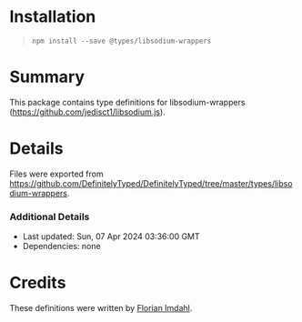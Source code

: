 # Installation
> `npm install --save @types/libsodium-wrappers`

# Summary
This package contains type definitions for libsodium-wrappers (https://github.com/jedisct1/libsodium.js).

# Details
Files were exported from https://github.com/DefinitelyTyped/DefinitelyTyped/tree/master/types/libsodium-wrappers.

### Additional Details
 * Last updated: Sun, 07 Apr 2024 03:36:00 GMT
 * Dependencies: none

# Credits
These definitions were written by [Florian Imdahl](https://github.com/ffflorian).
